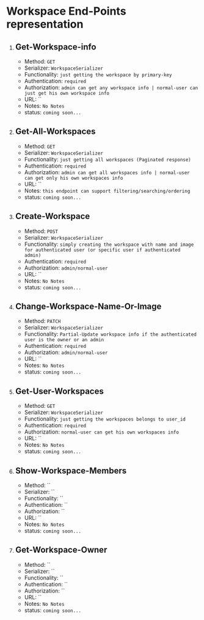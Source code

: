 <!-- 2. ## 
    - Method: ``
    - Serializer: ``
    - Functionality: ``
    - Authentication: ``
    - Authorization: ``
    - URL: ``
    - Notes: `No Notes`
    - status: `coming soon...` -->

# Workspace End-Points representation
1. ## Get-Workspace-info
    - Method: `GET`
    - Serializer: `WorkspaceSerializer`
    - Functionality: `just getting the workspace by primary-key`
    - Authentication: `required`
    - Authorization: `admin can get any workspace info | normal-user can just get his own workspace info`
    - URL: ``
    - Notes: `No Notes`
    - status: `coming soon...`
2. ## Get-All-Workspaces
    - Method: `GET`
    - Serializer: `WorkspaceSerializer`
    - Functionality: `just getting all workspaces (Paginated response)`
    - Authentication: `required`
    - Authorization: `admin can get all workspaces info | normal-user can get only his own workspaces info`
    - URL: ``
    - Notes: `this endpoint can support filtering/searching/ordering`
    - status: `coming soon...`
3. ## Create-Workspace
    - Method: `POST`
    - Serializer: `WorkspaceSerializer`
    - Functionality: `simply creating the workspace with name and image for authenticated user (or specific user if authenticated admin)`
    - Authentication: `required`
    - Authorization: `admin/normal-user`
    - URL: ``
    - Notes: `No Notes`
    - status: `coming soon...`
4. ## Change-Workspace-Name-Or-Image
    - Method: `PATCH`
    - Serializer: `WorkspaceSerializer`
    - Functionality: `Partial-Update workspace info if the authenticated user is the owner or an admin`
    - Authentication: `required`
    - Authorization: `admin/normal-user`
    - URL: ``
    - Notes: `No Notes`
    - status: `coming soon...`
5. ## Get-User-Workspaces
    - Method: `GET`
    - Serializer: `WorkspaceSerializer`
    - Functionality: `just getting the workspaces belongs to user_id`
    - Authentication: `required`
    - Authorization: `normal-user can get his own workspaces info`
    - URL: ``
    - Notes: `No Notes`
    - status: `coming soon...`
6. ## Show-Workspace-Members
    - Method: ``
    - Serializer: ``
    - Functionality: ``
    - Authentication: ``
    - Authorization: ``
    - URL: ``
    - Notes: `No Notes`
    - status: `coming soon...`
7. ## Get-Workspace-Owner
    - Method: ``
    - Serializer: ``
    - Functionality: ``
    - Authentication: ``
    - Authorization: ``
    - URL: ``
    - Notes: `No Notes`
    - status: `coming soon...`






